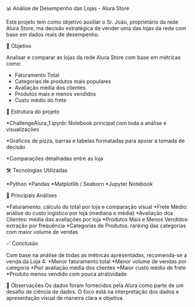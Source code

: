 📊 Análise de Desempenho das Lojas - Alura Store

Este projeto tem como objetivo auxiliar o Sr. João, proprietário da rede Alura Store, ma decisão estratégica de vender uma das lojas da rede com base em dados reais de desempenho.

📌 Objetivo

Analisar e comparar as lojas da rede Alura Store com base em métricas como:
* Faturamento Total
* Categorias de produtos mais populares
* Avaliação média dos clientes
* Produtos mais e menos vendidos
* Custo médio do frete

📂 Estrutura do projeto

*ChallengeAlura_1.ipynb: Notebook principal com toda a análise e visualizações

*Gráficos de pizza, barras e tabelas formatadas para apoiar a tomada de decisão

*Comparações detalhadas entre as loja

🛠️ Tecnologias Utilizadas

*Python
*Pandas
*Matplotlib / Seaborn
*Jupyter Notebook

🔎 Principais Análises

*Faturamento: cálculo do total por loja e comparação visual
*Frete Médio: análise do custo logístico por loja (mediana e média)
*Avaliação dos Clientes: média das avaliações por loja
*Produtos Mais e Menos Vendidos: extração por frequência
*Categorias de Produtos: ranking das categorias com maior volume de vendas

✅ Conclusão

Com base na análise de todas as métricas apresentadas, recomenda-se a venda da Loja 4:
*Menor faturamento total
*Menor volume de vendas por categoria
*Pior avaliação média dos clientes
*Maior custo médio de frete
*Produto menos vendido com pouca atratividade

🔎 Observações
Os dados foram fornecidos pela Alura como parte de um desafio de ciência de dados.
O foco está na interpretação dos dados e apresentação visual de maneira clara e objetiva.

